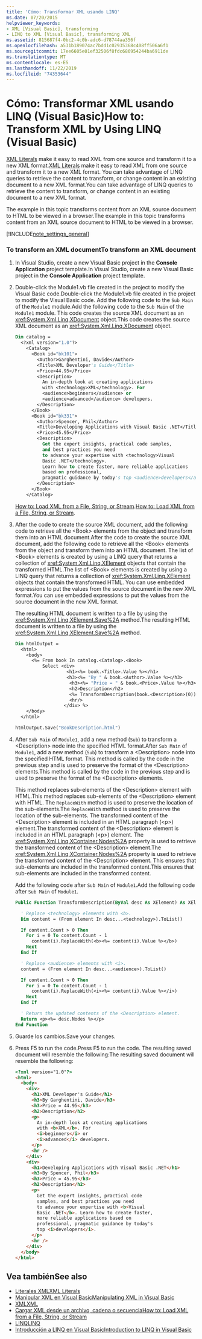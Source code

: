 ```yaml
---
title: 'Cómo: Transformar XML usando LINQ'
ms.date: 07/20/2015
helpviewer_keywords:
- XML [Visual Basic], transforming
- LINQ to XML [Visual Basic], transforming XML
ms.assetid: 815687f4-0bc2-4c0b-adc6-d78744aa356f
ms.openlocfilehash: a531b189074ac7bdd1c02935368c408ff506a6f1
ms.sourcegitcommit: 17ee6605e01ef32506f8fdc686954244ba6911de
ms.translationtype: MT
ms.contentlocale: es-ES
ms.lasthandoff: 11/22/2019
ms.locfileid: "74353644"
---
```

# <a name="how-to-transform-xml-by-using-linq-visual-basic"></a><span data-ttu-id="e9ea3-102">Cómo: Transformar XML usando LINQ (Visual Basic)</span><span class="sxs-lookup"><span data-stu-id="e9ea3-102">How to: Transform XML by Using LINQ (Visual Basic)</span></span>

<span data-ttu-id="e9ea3-103">[XML Literals](../../../../visual-basic/language-reference/xml-literals/index.md) make it easy to read XML from one source and transform it to a new XML format.</span><span class="sxs-lookup"><span data-stu-id="e9ea3-103">[XML Literals](../../../../visual-basic/language-reference/xml-literals/index.md) make it easy to read XML from one source and transform it to a new XML format.</span></span> <span data-ttu-id="e9ea3-104">You can take advantage of LINQ queries to retrieve the content to transform, or change content in an existing document to a new XML format.</span><span class="sxs-lookup"><span data-stu-id="e9ea3-104">You can take advantage of LINQ queries to retrieve the content to transform, or change content in an existing document to a new XML format.</span></span>

<span data-ttu-id="e9ea3-105">The example in this topic transforms content from an XML source document to HTML to be viewed in a browser.</span><span class="sxs-lookup"><span data-stu-id="e9ea3-105">The example in this topic transforms content from an XML source document to HTML to be viewed in a browser.</span></span>

[!INCLUDE[note_settings_general](~/includes/note-settings-general-md.md)]

### <a name="to-transform-an-xml-document"></a><span data-ttu-id="e9ea3-106">To transform an XML document</span><span class="sxs-lookup"><span data-stu-id="e9ea3-106">To transform an XML document</span></span>

1. <span data-ttu-id="e9ea3-107">In Visual Studio, create a new Visual Basic project in the **Console Application** project template.</span><span class="sxs-lookup"><span data-stu-id="e9ea3-107">In Visual Studio, create a new Visual Basic project in the **Console Application** project template.</span></span>

2. <span data-ttu-id="e9ea3-108">Double-click the Module1.vb file created in the project to modify the Visual Basic code.</span><span class="sxs-lookup"><span data-stu-id="e9ea3-108">Double-click the Module1.vb file created in the project to modify the Visual Basic code.</span></span> <span data-ttu-id="e9ea3-109">Add the following code to the `Sub Main` of the `Module1` module.</span><span class="sxs-lookup"><span data-stu-id="e9ea3-109">Add the following code to the `Sub Main` of the `Module1` module.</span></span> <span data-ttu-id="e9ea3-110">This code creates the source XML document as an <xref:System.Xml.Linq.XDocument> object.</span><span class="sxs-lookup"><span data-stu-id="e9ea3-110">This code creates the source XML document as an <xref:System.Xml.Linq.XDocument> object.</span></span>

    ```vb
    Dim catalog =
      <?xml version="1.0"?>
        <Catalog>
          <Book id="bk101">
            <Author>Garghentini, Davide</Author>
            <Title>XML Developer's Guide</Title>
            <Price>44.95</Price>
            <Description>
              An in-depth look at creating applications
              with <technology>XML</technology>. For
              <audience>beginners</audience> or
              <audience>advanced</audience> developers.
            </Description>
          </Book>
          <Book id="bk331">
            <Author>Spencer, Phil</Author>
            <Title>Developing Applications with Visual Basic .NET</Title>
            <Price>45.95</Price>
            <Description>
              Get the expert insights, practical code samples,
              and best practices you need
              to advance your expertise with <technology>Visual
              Basic .NET</technology>.
              Learn how to create faster, more reliable applications
              based on professional,
              pragmatic guidance by today's top <audience>developers</audience>.
            </Description>
          </Book>
        </Catalog>
    ```

     <span data-ttu-id="e9ea3-111">[How to: Load XML from a File, String, or Stream](../../../../visual-basic/programming-guide/language-features/xml/how-to-load-xml-from-a-file-string-or-stream.md).</span><span class="sxs-lookup"><span data-stu-id="e9ea3-111">[How to: Load XML from a File, String, or Stream](../../../../visual-basic/programming-guide/language-features/xml/how-to-load-xml-from-a-file-string-or-stream.md).</span></span>

3. <span data-ttu-id="e9ea3-112">After the code to create the source XML document, add the following code to retrieve all the \<Book> elements from the object and transform them into an HTML document.</span><span class="sxs-lookup"><span data-stu-id="e9ea3-112">After the code to create the source XML document, add the following code to retrieve all the \<Book> elements from the object and transform them into an HTML document.</span></span> <span data-ttu-id="e9ea3-113">The list of \<Book> elements is created by using a LINQ query that returns a collection of <xref:System.Xml.Linq.XElement> objects that contain the transformed HTML.</span><span class="sxs-lookup"><span data-stu-id="e9ea3-113">The list of \<Book> elements is created by using a LINQ query that returns a collection of <xref:System.Xml.Linq.XElement> objects that contain the transformed HTML.</span></span> <span data-ttu-id="e9ea3-114">You can use embedded expressions to put the values from the source document in the new XML format.</span><span class="sxs-lookup"><span data-stu-id="e9ea3-114">You can use embedded expressions to put the values from the source document in the new XML format.</span></span>

     <span data-ttu-id="e9ea3-115">The resulting HTML document is written to a file by using the <xref:System.Xml.Linq.XElement.Save%2A> method.</span><span class="sxs-lookup"><span data-stu-id="e9ea3-115">The resulting HTML document is written to a file by using the <xref:System.Xml.Linq.XElement.Save%2A> method.</span></span>

    ```vb
    Dim htmlOutput =
      <html>
        <body>
          <%= From book In catalog.<Catalog>.<Book>
              Select <div>
                       <h1><%= book.<Title>.Value %></h1>
                       <h3><%= "By " & book.<Author>.Value %></h3>
                        <h3><%= "Price = " & book.<Price>.Value %></h3>
                        <h2>Description</h2>
                        <%= TransformDescription(book.<Description>(0)) %>
                        <hr/>
                      </div> %>
        </body>
      </html>

    htmlOutput.Save("BookDescription.html")
    ```

4. <span data-ttu-id="e9ea3-116">After `Sub Main` of `Module1`, add a new method (`Sub`) to transform a \<Description> node into the specified HTML format.</span><span class="sxs-lookup"><span data-stu-id="e9ea3-116">After `Sub Main` of `Module1`, add a new method (`Sub`) to transform a \<Description> node into the specified HTML format.</span></span> <span data-ttu-id="e9ea3-117">This method is called by the code in the previous step and is used to preserve the format of the \<Description> elements.</span><span class="sxs-lookup"><span data-stu-id="e9ea3-117">This method is called by the code in the previous step and is used to preserve the format of the \<Description> elements.</span></span>

     <span data-ttu-id="e9ea3-118">This method replaces sub-elements of the \<Description> element with HTML.</span><span class="sxs-lookup"><span data-stu-id="e9ea3-118">This method replaces sub-elements of the \<Description> element with HTML.</span></span> <span data-ttu-id="e9ea3-119">The `ReplaceWith` method is used to preserve the location of the sub-elements.</span><span class="sxs-lookup"><span data-stu-id="e9ea3-119">The `ReplaceWith` method is used to preserve the location of the sub-elements.</span></span> <span data-ttu-id="e9ea3-120">The transformed content of the \<Description> element is included in an HTML paragraph (\<p>) element.</span><span class="sxs-lookup"><span data-stu-id="e9ea3-120">The transformed content of the \<Description> element is included in an HTML paragraph (\<p>) element.</span></span> <span data-ttu-id="e9ea3-121">The <xref:System.Xml.Linq.XContainer.Nodes%2A> property is used to retrieve the transformed content of the \<Description> element.</span><span class="sxs-lookup"><span data-stu-id="e9ea3-121">The <xref:System.Xml.Linq.XContainer.Nodes%2A> property is used to retrieve the transformed content of the \<Description> element.</span></span> <span data-ttu-id="e9ea3-122">This ensures that sub-elements are included in the transformed content.</span><span class="sxs-lookup"><span data-stu-id="e9ea3-122">This ensures that sub-elements are included in the transformed content.</span></span>

     <span data-ttu-id="e9ea3-123">Add the following code after `Sub Main` of `Module1`.</span><span class="sxs-lookup"><span data-stu-id="e9ea3-123">Add the following code after `Sub Main` of `Module1`.</span></span>

    ```vb
    Public Function TransformDescription(ByVal desc As XElement) As XElement

      ' Replace <technology> elements with <b>.
      Dim content = (From element In desc...<technology>).ToList()

      If content.Count > 0 Then
        For i = 0 To content.Count - 1
          content(i).ReplaceWith(<b><%= content(i).Value %></b>)
        Next
      End If

      ' Replace <audience> elements with <i>.
      content = (From element In desc...<audience>).ToList()

      If content.Count > 0 Then
        For i = 0 To content.Count - 1
          content(i).ReplaceWith(<i><%= content(i).Value %></i>)
        Next
      End If

      ' Return the updated contents of the <Description> element.
      Return <p><%= desc.Nodes %></p>
    End Function
    ```

5. <span data-ttu-id="e9ea3-124">Guarde los cambios.</span><span class="sxs-lookup"><span data-stu-id="e9ea3-124">Save your changes.</span></span>

6. <span data-ttu-id="e9ea3-125">Press F5 to run the code.</span><span class="sxs-lookup"><span data-stu-id="e9ea3-125">Press F5 to run the code.</span></span> <span data-ttu-id="e9ea3-126">The resulting saved document will resemble the following:</span><span class="sxs-lookup"><span data-stu-id="e9ea3-126">The resulting saved document will resemble the following:</span></span>

    ```html
    <?xml version="1.0"?>
    <html>
      <body>
        <div>
          <h1>XML Developer's Guide</h1>
          <h3>By Garghentini, Davide</h3>
          <h3>Price = 44.95</h3>
          <h2>Description</h2>
          <p>
            An in-depth look at creating applications
            with <b>XML</b>. For
            <i>beginners</i> or
            <i>advanced</i> developers.
          </p>
          <hr />
        </div>
        <div>
          <h1>Developing Applications with Visual Basic .NET</h1>
          <h3>By Spencer, Phil</h3>
          <h3>Price = 45.95</h3>
          <h2>Description</h2>
          <p>
            Get the expert insights, practical code
            samples, and best practices you need
            to advance your expertise with <b>Visual
            Basic .NET</b>. Learn how to create faster,
            more reliable applications based on
            professional, pragmatic guidance by today's
            top <i>developers</i>.
          </p>
          <hr />
        </div>
      </body>
    </html>
    ```

## <a name="see-also"></a><span data-ttu-id="e9ea3-127">Vea también</span><span class="sxs-lookup"><span data-stu-id="e9ea3-127">See also</span></span>

- [<span data-ttu-id="e9ea3-128">Literales XML</span><span class="sxs-lookup"><span data-stu-id="e9ea3-128">XML Literals</span></span>](../../../../visual-basic/language-reference/xml-literals/index.md)
- [<span data-ttu-id="e9ea3-129">Manipular XML en Visual Basic</span><span class="sxs-lookup"><span data-stu-id="e9ea3-129">Manipulating XML in Visual Basic</span></span>](../../../../visual-basic/programming-guide/language-features/xml/manipulating-xml.md)
- [<span data-ttu-id="e9ea3-130">XML</span><span class="sxs-lookup"><span data-stu-id="e9ea3-130">XML</span></span>](../../../../visual-basic/programming-guide/language-features/xml/index.md)
- [<span data-ttu-id="e9ea3-131">Cargar XML desde un archivo, cadena o secuencia</span><span class="sxs-lookup"><span data-stu-id="e9ea3-131">How to: Load XML from a File, String, or Stream</span></span>](../../../../visual-basic/programming-guide/language-features/xml/how-to-load-xml-from-a-file-string-or-stream.md)
- [<span data-ttu-id="e9ea3-132">LINQ</span><span class="sxs-lookup"><span data-stu-id="e9ea3-132">LINQ</span></span>](../../../../visual-basic/programming-guide/language-features/linq/index.md)
- [<span data-ttu-id="e9ea3-133">Introducción a LINQ en Visual Basic</span><span class="sxs-lookup"><span data-stu-id="e9ea3-133">Introduction to LINQ in Visual Basic</span></span>](../../../../visual-basic/programming-guide/language-features/linq/introduction-to-linq.md)
